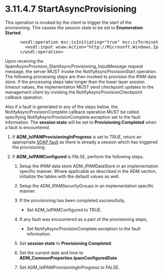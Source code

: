 <html dir="LTR" xmlns:mshelp="http://msdn.microsoft.com/mshelp" xmlns:ddue="http://ddue.schemas.microsoft.com/authoring/2003/5" xmlns:xlink="http://www.w3.org/1999/xlink" xmlns:tool="http://www.microsoft.com/tooltip">
 <body>
 <div id="header">
 <h1 class="heading">3.11.4.7 StartAsyncProvisioning</h1>
 </div>
 <div id="mainSection">
 <div id="mainBody">
 <div id="allHistory" class="saveHistory"></div>
 <div id="sectionSection0" class="section" name="collapseableSection">
 

<p>This operation is invoked by the client to trigger the start
of the provisioning. This causes the session state to be set to <b>Enumeration
Started</b>.</p>

<dl>
<dd>
<div><pre> &lt;wsdl:operation msc:isInitiating=&quot;true&quot; msc:isTerminating=&quot;false&quot; name=&quot;StartAsyncProvisioning&quot;&gt;
   &lt;wsdl:input wsaw:Action=&quot;http://Microsoft.Windows.Ipam/IIpamAsyncProvision/StartAsyncProvisioning&quot; message=&quot;ipam:IIpamAsyncProvision_StartAsyncProvisioning_InputMessage&quot; /&gt;
 &lt;/wsdl:operation&gt;
</pre></div>
</dd></dl>

<p>Upon receiving the
IIpamAsyncProvision_StartAsyncProvisioning_InputMessage request message, the
server MUST invoke the NotifyAsyncProvisionStart operation. The following
processing steps are then invoked to provision the IPAM data store. If the
processing steps take longer than the lower layer session timeout values, the
implementation MUST send checkpoint updates to the management client by
invoking the NotifyAsyncProvisionCheckpoint callback operation. </p>

<p>Also if a fault is generated in any of the steps below, the
NotifyAsyncProvisionComplete callback operation MUST be called specifying
NotifyAsyncProvisionComplete.exception set to the fault information. The <b>session
state</b> will be set to <b>Provisioning Completed</b> when a fault is
encountered.</p>

<ol><li><p><span> </span>If <b>ADM_IsIPAMProvisioningInProgress</b>
is set to TRUE, return an appropriate <a href="21b4a631-8f28-420f-822f-c5f879d5046e.md#gt_ec8728a8-1a75-426f-8767-aa1932c7c19f">SOAP fault</a> as there is
already a session which has triggered the provisioning.</p>

</li><li><p><span> </span>If <b>ADM_IsIPAMConfigured</b>
is FALSE, perform the following steps.</p>

<ol><li><p><span> 
</span>Setup the IPAM data store ADM_IPAMDataStore in an implementation
specific manner. Where applicable as described in the ADM section, initialize
the tables with the default values as well.</p>

</li><li><p><span> 
</span>Setup the ADM_IPAMSecurityGroups in an implementation specific manner.</p>

</li><li><p><span> 
</span>If the provisioning has been completed successfully,</p>

<ul><li><p><span><span> 
</span></span>Set ADM_IsIPAMConfigured to TRUE.</p>

</li></ul></li><li><p><span> 
</span>If any fault was encountered as a part of the provisioning steps,</p>

<ul><li><p><span><span> 
</span></span>Set NotifyAsyncProvisionComplete.exception to the fault information.</p>

</li></ul></li><li><p><span> 
</span>Set <b>session state</b> to <b>Provisioning Completed</b>.</p>

</li><li><p><span> 
</span>Set the current date and time to <b>ADM_CommonProperties.IpamConfiguredDate</b>.</p>

</li><li><p><span> 
</span>Set ADM_IsIPAMProvisioningInProgress to FALSE.</p>

</li></ol></li></ol>
 </div>
 </div>
 </div>
 </body>
</html>